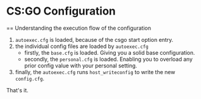 # CS:GO Configuration

== Understanding the execution flow of the configuration

1. `autoexec.cfg` is loaded, because of the csgo start option entry.
2. the individual config files are loaded by `autoexec.cfg`
   - firstly, the `base.cfg` is loaded. Giving you a solid base configuration.
   - secondly, the `personal.cfg` is loaded. Enabling you to overload any prior config value with your personal setting.
5. finally, the `autoexec.cfg` runs `host_writeconfig` to write the new `config.cfg`.

That's it.
